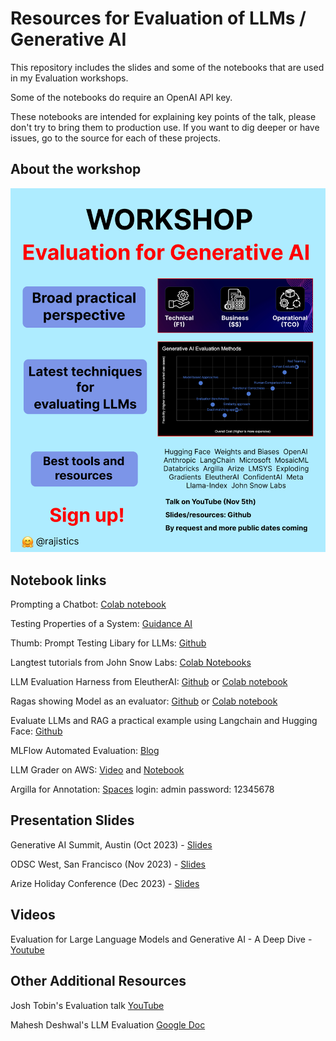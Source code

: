 # Resources for Evaluation of LLMs / Generative AI
This repository includes the slides and some of the notebooks that are used in my Evaluation workshops. 

Some of the notebooks do require an OpenAI API key.

These notebooks are intended for explaining key points of the talk, please don't try to bring them to production use. If you want to dig deeper or have issues, go to the source for each of these projects.

## About the workshop

![image](workshop_one_pager.png)

## Notebook links

Prompting a Chatbot: [Colab notebook](https://colab.research.google.com/github/minimaxir/chatgpt_api_test/blob/main/glados_chatbot.ipynb)

Testing Properties of a System: [Guidance AI](https://github.com/guidance-ai/guidance/blob/main/notebooks/testing_lms.ipynb)

Thumb: Prompt Testing Libary for LLMs: [Github](https://github.com/hammer-mt/thumb)

Langtest tutorials from John Snow Labs: [Colab Notebooks](http://langtest.org/docs/pages/tutorials/tutorials)

LLM Evaluation Harness from EleutherAI: [Github](LLM_evaluation_harness_for_Arc_Easy_and_SST.ipynb) or [Colab notebook](https://colab.research.google.com/drive/1lPHO8wosT72jkhfBbcESsSD56IvpYk9u#scrollTo=asj6HXacKfc_)

Ragas showing Model as an evaluator: [Github](ragas_quickstart.ipynb) or [Colab notebook](https://colab.research.google.com/drive/1i78-peTBdhK5y4ZskFzC_NtLRaqvySXM)

Evaluate LLMs and RAG a practical example using Langchain and Hugging Face: [Github](https://github.com/philschmid/evaluate-llms/blob/main/notebooks/01-getting-started.ipynb)

MLFlow Automated Evaluation: [Blog](https://www.databricks.com/blog/announcing-mlflow-28-llm-judge-metrics-and-best-practices-llm-evaluation-rag-applications-part)

LLM Grader on AWS: [Video](https://youtu.be/HUuO9eJbOTk?si=9tI6Na10QhMFkKHe) and [Notebook](https://github.com/fhuthmacher/LLMevaluation/blob/main/LLMInformationExtraction.ipynb)

Argilla for Annotation: [Spaces](https://huggingface.co/spaces/argilla/llm-eval) login: admin  password: 12345678


## Presentation Slides
Generative AI Summit, Austin (Oct 2023) - [Slides](presentation_slides/EvaluatingLLMs_GenAI_Oct2023_Shah.pdf)

ODSC West, San Francisco (Nov 2023) - [Slides](presentation_slides/EvaluatingLLMs_ODSC_Nov2023_Shah.pdf)

Arize Holiday Conference (Dec 2023) - [Slides](presentation_slides/EvaluatingLLMs_Arize_December2023.pdf)  


## Videos
Evaluation for Large Language Models and Generative AI - A Deep Dive - [Youtube](https://youtu.be/iQl03pQlYWY)


## Other Additional Resources
Josh Tobin's Evaluation talk [YouTube](https://youtu.be/r-HUnht-Gns?si=5vU3RzXf7Jkprwn1)

Mahesh Deshwal's LLM Evaluation [Google Doc](https://docs.google.com/document/d/1ndYxbN9O7dGKeVXR53B3xHFszniSyho6KLaq-aniDRo/edit#heading=h.j5cyenlrao7z)
